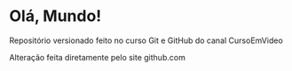 # Olá, Mundo!
Repositório versionado feito no curso Git e GitHub do canal CursoEmVideo

Alteração feita diretamente pelo site github.com
